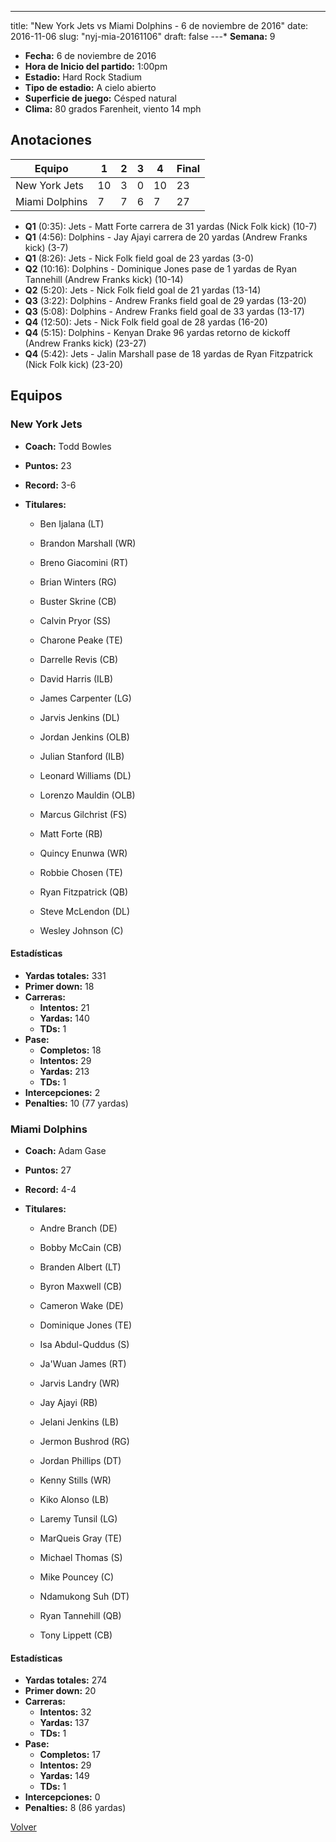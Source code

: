 ---
title: "New York Jets vs Miami Dolphins - 6 de noviembre de 2016"
date: 2016-11-06
slug: "nyj-mia-20161106"
draft: false
---* **Semana:** 9
* **Fecha:** 6 de noviembre de 2016
* **Hora de Inicio del partido:** 1:00pm
* **Estadio:** Hard Rock Stadium
* **Tipo de estadio:** A cielo abierto
* **Superficie de juego:** Césped natural
* **Clima:** 80 grados Farenheit, viento 14 mph




## Anotaciones
| Equipo | 1 | 2 | 3 | 4 | Final |
|--------|---|---|---|---|-------|
| New York Jets  | 10 | 3 | 0 | 10  | 23 |
| Miami Dolphins  | 7 | 7 | 6 | 7  | 27 |
* **Q1** (0:35): Jets - Matt Forte carrera de 31 yardas (Nick Folk kick) (10-7)
* **Q1** (4:56): Dolphins - Jay Ajayi carrera de 20 yardas (Andrew Franks kick) (3-7)
* **Q1** (8:26): Jets - Nick Folk field goal de 23 yardas (3-0)
* **Q2** (10:16): Dolphins - Dominique Jones pase de 1 yardas de Ryan Tannehill (Andrew Franks kick) (10-14)
* **Q2** (5:20): Jets - Nick Folk field goal de 21 yardas (13-14)
* **Q3** (3:22): Dolphins - Andrew Franks field goal de 29 yardas (13-20)
* **Q3** (5:08): Dolphins - Andrew Franks field goal de 33 yardas (13-17)
* **Q4** (12:50): Jets - Nick Folk field goal de 28 yardas (16-20)
* **Q4** (5:15): Dolphins - Kenyan Drake 96 yardas retorno de kickoff (Andrew Franks kick) (23-27)
* **Q4** (5:42): Jets - Jalin Marshall pase de 18 yardas de Ryan Fitzpatrick (Nick Folk kick) (23-20)


## Equipos


### New York Jets
* **Coach:** Todd Bowles
* **Puntos:** 23
* **Record:** 3-6
* **Titulares:** 

  * Ben Ijalana (LT) 

  * Brandon Marshall (WR) 

  * Breno Giacomini (RT) 

  * Brian Winters (RG) 

  * Buster Skrine (CB) 

  * Calvin Pryor (SS) 

  * Charone Peake (TE) 

  * Darrelle Revis (CB) 

  * David Harris (ILB) 

  * James Carpenter (LG) 

  * Jarvis Jenkins (DL) 

  * Jordan Jenkins (OLB) 

  * Julian Stanford (ILB) 

  * Leonard Williams (DL) 

  * Lorenzo Mauldin (OLB) 

  * Marcus Gilchrist (FS) 

  * Matt Forte (RB) 

  * Quincy Enunwa (WR) 

  * Robbie Chosen (TE) 

  * Ryan Fitzpatrick (QB) 

  * Steve McLendon (DL) 

  * Wesley Johnson (C) 

#### Estadísticas
* **Yardas totales:** 331
* **Primer down:** 18
* **Carreras:**
  * **Intentos:** 21
  * **Yardas:** 140
  * **TDs:** 1
* **Pase:**
  * **Completos:** 18
  * **Intentos:** 29
  * **Yardas:** 213
  * **TDs:** 1
* **Intercepciones:** 2
* **Penalties:** 10 (77 yardas)

### Miami Dolphins
* **Coach:** Adam Gase
* **Puntos:** 27
* **Record:** 4-4
* **Titulares:** 

  * Andre Branch (DE) 

  * Bobby McCain (CB) 

  * Branden Albert (LT) 

  * Byron Maxwell (CB) 

  * Cameron Wake (DE) 

  * Dominique Jones (TE) 

  * Isa Abdul-Quddus (S) 

  * Ja'Wuan James (RT) 

  * Jarvis Landry (WR) 

  * Jay Ajayi (RB) 

  * Jelani Jenkins (LB) 

  * Jermon Bushrod (RG) 

  * Jordan Phillips (DT) 

  * Kenny Stills (WR) 

  * Kiko Alonso (LB) 

  * Laremy Tunsil (LG) 

  * MarQueis Gray (TE) 

  * Michael Thomas (S) 

  * Mike Pouncey (C) 

  * Ndamukong Suh (DT) 

  * Ryan Tannehill (QB) 

  * Tony Lippett (CB) 

#### Estadísticas
* **Yardas totales:** 274
* **Primer down:** 20
* **Carreras:**
  * **Intentos:** 32
  * **Yardas:** 137
  * **TDs:** 1
* **Pase:**
  * **Completos:** 17
  * **Intentos:** 29
  * **Yardas:** 149
  * **TDs:** 1
* **Intercepciones:** 0
* **Penalties:** 8 (86 yardas)


[Volver](/historia/2016)
